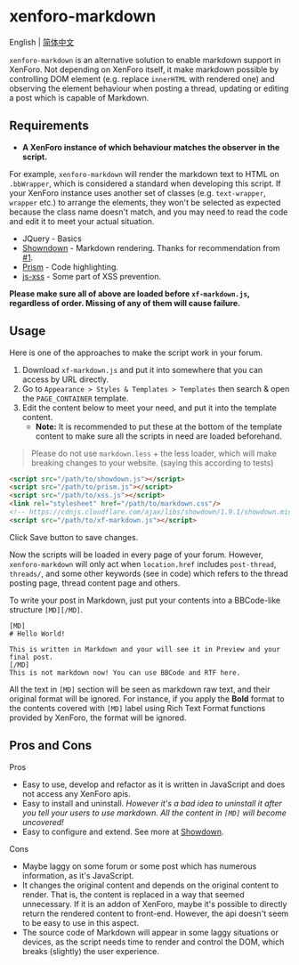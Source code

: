 # xenforo-markdown

English | [简体中文](./README.zh.md)

`xenforo-markdown` is an alternative solution to enable markdown support in XenForo. Not depending on XenForo itself, it make markdown possible by controlling DOM element (e.g. replace `innerHTML` with rendered one) and observing the element behaviour when posting a thread, updating or editing a post which is capable of Markdown. 

## Requirements

- **A XenForo instance of which behaviour matches the observer in the script.**

For example, `xenforo-markdown` will render the markdown text to HTML on `.bbWrapper`, which is considered a standard when developing this script. If your XenForo instance uses another set of classes (e.g. `text-wrapper`, `wrapper` etc.) to arrange the elements, they won't be selected as expected because the class name doesn't match, and you may need to read the code and edit it to meet your actual situation.

- JQuery - Basics
- [Showndown](https://github.com/showdownjs/showdown) - Markdown rendering. Thanks for recommendation from [#1](https://github.com/McShare/xenforo-markdown/issues/1).
- [Prism](https://prismjs.com) - Code highlighting.
- [js-xss](https://github.com/leizongmin/js-xss) - Some part of XSS prevention.

**Please make sure all of above are loaded before `xf-markdown.js`, regardless of order. Missing of any of them will cause failure.**

## Usage

Here is one of the approaches to make the script work in your forum.

1. Download `xf-markdown.js` and put it into somewhere that you can access by URL directly.
2. Go to `Appearance > Styles & Templates > Templates` then search & open the `PAGE_CONTAINER` template.
3. Edit the content below to meet your need, and put it into the template content.
    - **Note:** It is recommended to put these at the bottom of the template content to make sure all the scripts in need are loaded beforehand.

> Please do not use `markdown.less` + the less loader, which will make breaking changes to your website. (saying this according to tests)

```html
<script src="/path/to/showdown.js"></script>
<script src="/path/to/prism.js"></script>
<script src="/path/to/xss.js"></script>
<link rel="stylesheet" href="/path/to/markdown.css"/>
<!-- https://cdnjs.cloudflare.com/ajax/libs/showdown/1.9.1/showdown.min.js -->
<script src="/path/to/xf-markdown.js"></script>
```

Click Save button to save changes. 

Now the scripts will be loaded in every page of your forum. However, `xenforo-markdown` will only act when `location.href` includes `post-thread`, `threads/`, and some other keywords (see in code) which refers to the thread posting page, thread content page and others.

To write your post in Markdown, just put your contents into a BBCode-like structure `[MD][/MD]`.

```bbcode
[MD]
# Hello World!

This is written in Markdown and your will see it in Preview and your final post.
[/MD]
This is not markdown now! You can use BBCode and RTF here.
```

All the text in `[MD]` section will be seen as markdown raw text, and their original format will be ignored. For instance, if you apply the **Bold** format to the contents covered with `[MD]` label using Rich Text Format functions provided by XenForo, the format will be ignored.

## Pros and Cons

Pros

- Easy to use, develop and refactor as it is written in JavaScript and does not access any XenForo apis.
- Easy to install and uninstall. *However it's a bad idea to uninstall it after you tell your users to use markdown. All the content in `[MD]` will become uncovered!*
- Easy to configure and extend. See more at [Showdown](https://github.com/showdownjs/showdown).

Cons
- Maybe laggy on some forum or some post which has numerous information, as it's JavaScript.
- It changes the original content and depends on the original content to render. That is, the content is replaced in a way that seemed unnecessary. If it is an addon of XenForo, maybe it's possible to directly return the rendered content to front-end. However, the api doesn't seem to be easy to use in this aspect.
- The source code of Markdown will appear in some laggy situations or devices, as the script needs time to render and control the DOM, which breaks (slightly) the user experience.
